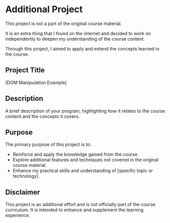 # Additional Project

This project is not a part of the original course material. 

It is an extra thing that I found on the internet and decided to work on independently to deepen my understanding of the course content. 

Through this project, I aimed to apply and extend the concepts learned in the course.

## Project Title

[DOM Manipulation Example]

## Description

A brief description of your program, highlighting how it relates to the course content and the concepts it covers.

## Purpose

The primary purpose of this project is to:

- Reinforce and apply the knowledge gained from the course.
- Explore additional features and techniques not covered in the original course material.
- Enhance my practical skills and understanding of [specific topic or technology].


## Disclaimer

This project is an additional effort and is not officially part of the course curriculum. It is intended to enhance and supplement the learning experience.
